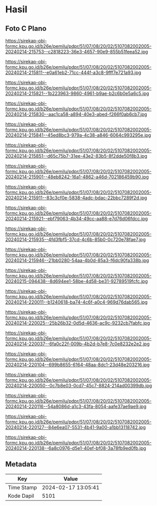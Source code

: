# Hasil

## Foto C Plano

https://sirekap-obj-formc.kpu.go.id/b26e/pemilu/pdpr/51/07/08/20/02/5107082002005-20240214-215753--c2818223-36e3-4657-90e9-855b51feea52.jpg

https://sirekap-obj-formc.kpu.go.id/b26e/pemilu/pdpr/51/07/08/20/02/5107082002005-20240214-215811--e0a61eb2-71cc-444f-a3c8-9fff7e721a93.jpg

https://sirekap-obj-formc.kpu.go.id/b26e/pemilu/pdpr/51/07/08/20/02/5107082002005-20240214-215821--1b223963-9860-4961-b9ae-b2c6b0e5a6c5.jpg

https://sirekap-obj-formc.kpu.go.id/b26e/pemilu/pdpr/51/07/08/20/02/5107082002005-20240214-215830--aac1ca58-a894-40e3-abed-f266f0ab6cb7.jpg

https://sirekap-obj-formc.kpu.go.id/b26e/pemilu/pdpr/51/07/08/20/02/5107082002005-20240214-215841--45ed8bc3-979a-4c38-a846-6064c993295e.jpg

https://sirekap-obj-formc.kpu.go.id/b26e/pemilu/pdpr/51/07/08/20/02/5107082002005-20240214-215851--d65c75b7-31ee-43e2-83b5-8f2dde50f8b3.jpg

https://sirekap-obj-formc.kpu.go.id/b26e/pemilu/pdpr/51/07/08/20/02/5107082002005-20240214-215901--48eb8242-16a1-4862-a46d-702186459b90.jpg

https://sirekap-obj-formc.kpu.go.id/b26e/pemilu/pdpr/51/07/08/20/02/5107082002005-20240214-215911--83c3cf0e-5838-4adc-bdac-22bbc7289f2d.jpg

https://sirekap-obj-formc.kpu.go.id/b26e/pemilu/pdpr/51/07/08/20/02/5107082002005-20240214-215921--ebf79063-4b34-49cc-aa88-e7d76d06fdcc.jpg

https://sirekap-obj-formc.kpu.go.id/b26e/pemilu/pdpr/51/07/08/20/02/5107082002005-20240214-215935--4fd3fbf5-37cd-4c6b-85b0-0c720e78fae7.jpg

https://sirekap-obj-formc.kpu.go.id/b26e/pemilu/pdpr/51/07/08/20/02/5107082002005-20240214-215946--21bb0280-54aa-4b0d-85a3-f6dc90fa338b.jpg

https://sirekap-obj-formc.kpu.go.id/b26e/pemilu/pdpr/51/07/08/20/02/5107082002005-20240215-094438--8d694ee1-58be-4d58-be31-92789519fcfc.jpg

https://sirekap-obj-formc.kpu.go.id/b26e/pemilu/pdpr/51/07/08/20/02/5107082002005-20240214-220011--b1240618-ba74-4c6f-a0c4-969d76dab565.jpg

https://sirekap-obj-formc.kpu.go.id/b26e/pemilu/pdpr/51/07/08/20/02/5107082002005-20240214-220025--25b26b32-0d5d-4636-ac9c-9232cb7fabfc.jpg

https://sirekap-obj-formc.kpu.go.id/b26e/pemilu/pdpr/51/07/08/20/02/5107082002005-20240214-220037--6fa0c22f-009b-4b2d-b7e8-7c0e8232e2e2.jpg

https://sirekap-obj-formc.kpu.go.id/b26e/pemilu/pdpr/51/07/08/20/02/5107082002005-20240214-220104--699b8655-6164-48aa-8dc1-23d48e203216.jpg

https://sirekap-obj-formc.kpu.go.id/b26e/pemilu/pdpr/51/07/08/20/02/5107082002005-20240214-220050--0c7b8e03-0cd7-45c7-8824-214ad00399db.jpg

https://sirekap-obj-formc.kpu.go.id/b26e/pemilu/pdpr/51/07/08/20/02/5107082002005-20240214-220116--54a8086d-a1c3-43fa-8054-aafe37ae9ae9.jpg

https://sirekap-obj-formc.kpu.go.id/b26e/pemilu/pdpr/51/07/08/20/02/5107082002005-20240214-220127--84e6ea07-5531-4b41-9a00-a1bb13118742.jpg

https://sirekap-obj-formc.kpu.go.id/b26e/pemilu/pdpr/51/07/08/20/02/5107082002005-20240214-220138--6a8c0976-d5e1-40ef-bf08-3a78fb9ed0fb.jpg


## Metadata

| Key        | Value               |
| ---------- | ------------------- |
| Time Stamp | 2024-02-17 13:05:41 |
| Kode Dapil | 5101                |



